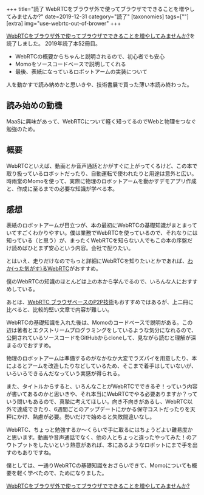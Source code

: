 +++
title="読了 WebRTCをブラウザ外で使ってブラウザでできることを増やしてみませんか?"
date=2019-12-31
category="読了"
[taxonomies]
tags=[""]
[extra]
img="use-webrtc-out-of-brower"
+++

[WebRTCをブラウザ外で使ってブラウザでできることを増やしてみませんか?](https://tnoho.booth.pm/items/1572872)を読了しました。
2019年読了本52冊目。

* WebRTCの概要からちゃんと説明されるので、初心者でも安心
* Momoをソースコードベースで説明してくれる
* 最後、表紙になっているロボットアームの実装について

人を動かすで読み納めかと思いきや、技術書展で買った薄い本読み終わった。

## 読み始めの動機

MaaSに興味があって、WebRTCについて軽く知ってるのでWebと物理をつなぐ勉強のため。

## 概要

WebRTCといえば、動画とか音声通話とかがすぐに上がってくるけど、この本で取り扱っているロボットだったり、自動運転で使われたりと用途は意外と広い。時雨堂のMomoを使って、実際に物理のロボットアームを動かすデモアプリ作成と、作成に至るまでの必要な知識が学べる本。

## 感想

表紙のロボットアームが目立つが、本の最初にWebRTCの基礎知識がまとまっていてすごくわかりやすい。僕は業務でWebRTCを使っているので、それなりには知っている（と思う）が、まったくWebRTCを知らない人でもこの本の序盤だけ読めばひとまず安心という内容。会社で配りたい。

とはいえ、走りだけなのでもっと詳細にWebRTCを知りたいとかであれば、[わか(った気がす)るWebRTC](https://booth.pm/ja/items/628127)がおすすめ。

僕のWebRTCの知識のほとんどは上の本から学んでるので、いろんな人におすすめしている。

あとは、[WebRTC ブラウザベースのP2P技術](https://amzn.to/2Qo8mCM)もおすすめではあるが、上二冊に比べると、比較的堅い文章で内容が難しい。

WebRTCの基礎知識を入れた後は、Momoのコードベースで説明がある。この辺は著者とエクストリームプログラミングをしているような気分になれるので、公開されているソースコードをGitHubからcloneして、見ながら読むと理解が深まるのでおすすめ。

物理のロボットアームは準備するのがなかなか大変でラズパイを用意したり、本によるとアームを改造したりなどしているため、そこまで着手はしていないが、いろいろできるんだなっていう実感が得られる。

また、タイトルからすると、いろんなことがWebRTCでできるぞ！っていう内容が書いてあるのかと思いきや、それ本当にWebRTCでやる必要ありますか？っていう問いもあるので、真摯に考えてほしい。向き不向きがあるし、WebRTC以外で達成できたり、6週間ごとのアップデートにかかる保守コストだったりを天秤にかけ、熟慮が必要。勢いだけで始めると失敗間違いなし。

WebRTC、ちょっと勉強するか〜くらいで手に取るにはちょうどよい難易度かと思います。動画や音声通話でなく、他の人とちょっと違ったやってみた！のアウトプットをしたいという熱意があれば、本にあるようなロボットにまで手を出すのもありですね。

僕としては、一通りWebRTCの基礎知識をおさらいできて、Momoについても概要を軽く学べたので、ためになりました。

[WebRTCをブラウザ外で使ってブラウザでできることを増やしてみませんか?](https://tnoho.booth.pm/items/1572872)
